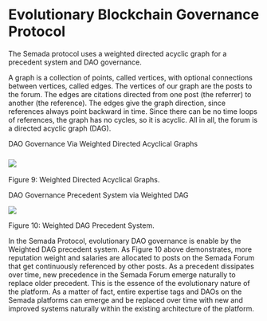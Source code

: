# Evolutionary Blockchain Governance Protocol

The Semada protocol uses a weighted directed acyclic graph for a precedent system and DAO governance.  


A graph is a collection of points, called vertices, with optional connections between vertices, called edges. The vertices of our graph are the posts to the forum. The edges are citations directed from one post \(the referrer\) to another \(the reference\). The edges give the graph direction, since references always point backward in time. Since there can be no time loops of references, the graph has no cycles, so it is acyclic. All in all, the forum is a directed acyclic graph \(DAG\).

DAO Governance Via Weighted Directed Acyclical Graphs

### ![](https://lh5.googleusercontent.com/FnxCQh4G0ivutnfG-iCRdO_V80NdF_Yjg6DwHIdVThUaC3HrzF-jdFT58oW_DFLCMsegZQuaAuy-hYiG9aTBgqvn61BsSbgHDS9hZV--87Dv3PIfS34HnwVJTv4RzqgtCzK8T4cy)

Figure 9: Weighted Directed Acyclical Graphs.

DAO Governance Precedent System via Weighted DAG

![](https://lh6.googleusercontent.com/utS13OmwimUICVb70_GV8IDal_BLN6INMnEckhbDKYDXfLI45LnUOVRMFZvB5EbGzoG0Cjoh9GvJNxXIKpH_xn---Y7ob0jccdK80wEqiVPHevZWwcxgb5IX8j1frZVeCy53pNMQ)

Figure 10: Weighted DAG Precedent System.  


In the Semada Protocol, evolutionary DAO governance is enable by the Weighted DAG precedent system. As Figure 10 above demonstrates, more reputation weight and salaries are allocated to posts on the Semada Forum that get continuously referenced by other posts. As a precedent dissipates over time, new precedence in the Semada Forum emerge naturally to replace older precedent. This is the essence of the evolutionary nature of the platform. As a matter of fact,  entire expertise tags and DAOs on the Semada platforms can emerge and be replaced over time with new and improved systems naturally within the existing architecture of the platform.  


